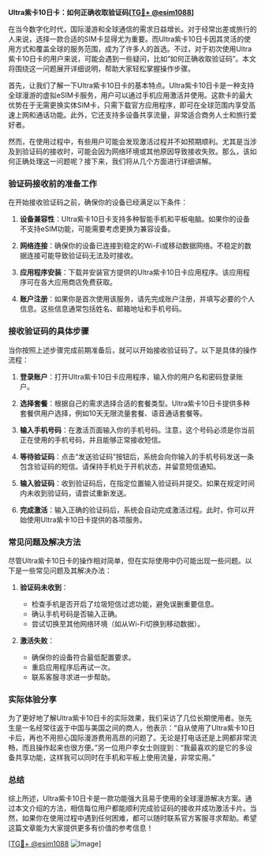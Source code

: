 **Ultra紫卡10日卡：如何正确收取验证码[[TG💪+ @esim1088](https://t.me/s/esim1088)]**

在当今数字化时代，国际漫游和全球通信的需求日益增长。对于经常出差或旅行的人来说，选择一款合适的SIM卡显得尤为重要。而Ultra紫卡10日卡因其灵活的使用方式和覆盖全球的服务范围，成为了许多人的首选。不过，对于初次使用Ultra紫卡10日卡的用户来说，可能会遇到一些疑问，比如“如何正确收取验证码”。本文将围绕这一问题展开详细说明，帮助大家轻松掌握操作步骤。

首先，让我们了解一下Ultra紫卡10日卡的基本特点。Ultra紫卡10日卡是一种支持全球漫游的虚拟eSIM卡服务，用户可以通过手机应用激活并使用。这款卡的最大优势在于无需更换实体SIM卡，只需下载官方应用程序，即可在全球范围内享受高速上网和通话功能。此外，它还支持多设备共享流量，非常适合商务人士和旅行爱好者。

然而，在使用过程中，有些用户可能会发现激活过程并不如预期顺利。尤其是当涉及到验证码的接收时，可能会因为网络环境或其他原因导致接收失败。那么，该如何正确处理这一问题呢？接下来，我们将从几个方面进行详细讲解。

### 验证码接收前的准备工作

在开始接收验证码之前，确保你的设备已经满足以下条件：

1. **设备兼容性**：Ultra紫卡10日卡支持多种智能手机和平板电脑。如果你的设备不支持eSIM功能，可能需要考虑更换为兼容设备。
   
2. **网络连接**：确保你的设备已连接到稳定的Wi-Fi或移动数据网络。不稳定的数据连接可能导致验证码无法及时接收。

3. **应用程序安装**：下载并安装官方提供的Ultra紫卡10日卡应用程序。该应用程序可在各大应用商店免费获取。

4. **账户注册**：如果你是首次使用该服务，请先完成账户注册，并填写必要的个人信息。这些信息通常包括姓名、邮箱地址和手机号码。

### 接收验证码的具体步骤

当你按照上述步骤完成前期准备后，就可以开始接收验证码了。以下是具体的操作流程：

1. **登录账户**：打开Ultra紫卡10日卡应用程序，输入你的用户名和密码登录账户。

2. **选择套餐**：根据自己的需求选择合适的套餐类型。Ultra紫卡10日卡提供多种套餐供用户选择，例如10天无限流量套餐、语音通话套餐等。

3. **输入手机号码**：在激活页面输入你的手机号码。注意，这个号码必须是你当前正在使用的手机号码，并且能够正常接收短信。

4. **等待验证码**：点击“发送验证码”按钮后，系统会向你输入的手机号码发送一条包含验证码的短信。请保持手机处于开机状态，并留意短信通知。

5. **输入验证码**：收到验证码后，在指定位置输入验证码并提交。如果在规定时间内未收到验证码，请尝试重新发送。

6. **完成激活**：输入正确的验证码后，系统会自动完成激活过程。此时，你可以开始使用Ultra紫卡10日卡提供的各项服务。

### 常见问题及解决方法

尽管Ultra紫卡10日卡的操作相对简单，但在实际使用中仍可能出现一些问题。以下是一些常见问题及其解决办法：

1. **验证码未收到**：
   - 检查手机是否开启了垃圾短信过滤功能，避免误删重要信息。
   - 确认手机号码是否输入正确。
   - 尝试切换至其他网络环境（如从Wi-Fi切换到移动数据）。

2. **激活失败**：
   - 确保你的设备符合最低配置要求。
   - 重启应用程序后再试一次。
   - 联系客服寻求进一步帮助。

### 实际体验分享

为了更好地了解Ultra紫卡10日卡的实际效果，我们采访了几位长期使用者。张先生是一名经常往返于中国与美国之间的商人，他表示：“自从使用了Ultra紫卡10日卡后，再也不用担心国际漫游费用高昂的问题了。无论是打电话还是上网都非常流畅，而且操作起来也很方便。”另一位用户李女士则提到：“我最喜欢的是它的多设备共享功能，这样我可以同时在手机和平板上使用流量，非常实用。”

### 总结

综上所述，Ultra紫卡10日卡是一款功能强大且易于使用的全球漫游解决方案。通过本文介绍的方法，相信每位用户都能顺利完成验证码的接收并成功激活卡片。当然，如果你在使用过程中遇到任何困难，都可以随时联系官方客服寻求帮助。希望这篇文章能为大家提供更多有价值的参考信息！

[[TG💪+ @esim1088](https://t.me/s/esim1088) ![Image](https://i.postimg.cc/4NQfJmqS/Snipaste-2025-05-13-00-14-12.png)]